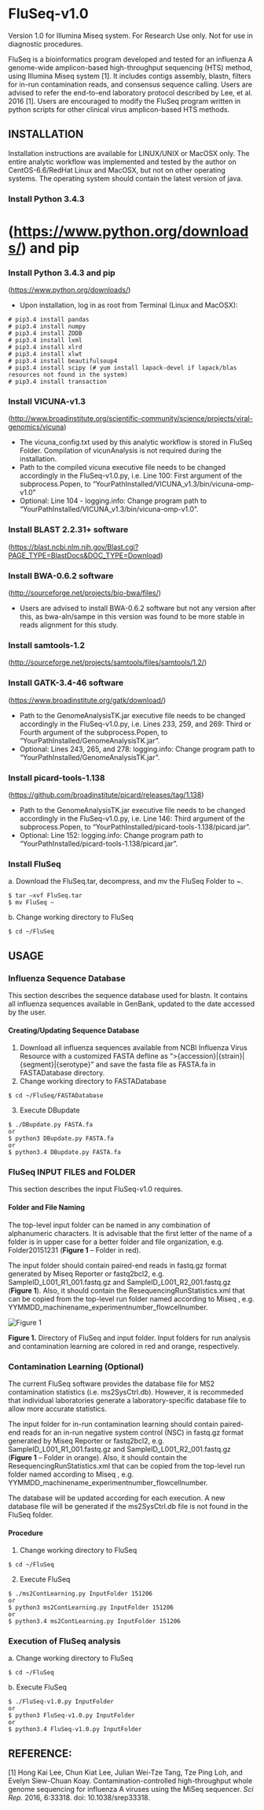 # FluSeq-v1.0

Version 1.0 for Illumina Miseq system.
For Research Use only. Not for use in diagnostic procedures.

FluSeq is a bioinformatics program developed and tested for an influenza A genome-wide amplicon-based high-throughput sequencing (HTS) method, using Illumina Miseq system [1]. It includes contigs assembly, blastn, filters for in-run contamination reads, and consensus sequence calling. Users are advised to refer the end-to-end laboratory protocol described by Lee, et al. 2016 [1]. Users are encouraged to modify the FluSeq program written in python scripts for other clinical virus amplicon-based HTS methods.

## INSTALLATION

Installation instructions are available for LINUX/UNIX or MacOSX only. The entire analytic workflow was implemented and tested by the author on CentOS-6.6/RedHat Linux and MacOSX, but not on other operating systems. The operating system should contain the latest version of java.
	
### Install Python 3.4.3 
(https://www.python.org/downloads/) and pip
=======
### Install Python 3.4.3 and pip 
(https://www.python.org/downloads/)

- Upon installation, log in as root from Terminal (Linux and MacOSX): 
```
# pip3.4 install pandas
# pip3.4 install numpy
# pip3.4 install ZODB
# pip3.4 install lxml 
# pip3.4 install xlrd
# pip3.4 install xlwt
# pip3.4 install beautifulsoup4
# pip3.4 install scipy (# yum install lapack-devel if lapack/blas resources not found in the system)
# pip3.4 install transaction
```

###	Install VICUNA-v1.3 
(http://www.broadinstitute.org/scientific-community/science/projects/viral-genomics/vicuna) 
- The vicuna_config.txt used by this analytic workflow is stored in FluSeq Folder. Compilation of vicunAnalysis is not required during the installation. 
- Path to the compiled vicuna executive file needs to be changed accordingly in the FluSeq-v1.0.py, i.e. Line 100: First argument of the  subprocess.Popen, to “YourPathInstalled/VICUNA_v1.3/bin/vicuna-omp-v1.0”
- Optional: Line 104 - logging.info: Change program path to “YourPathInstalled/VICUNA_v1.3/bin/vicuna-omp-v1.0”.

### Install BLAST 2.2.31+ software 
(https://blast.ncbi.nlm.nih.gov/Blast.cgi?PAGE_TYPE=BlastDocs&DOC_TYPE=Download)

### Install BWA-0.6.2 software 
(http://sourceforge.net/projects/bio-bwa/files/)
- Users are advised to install BWA-0.6.2 software but not any version after this, as bwa-aln/sampe in this version was found to be more stable in reads alignment for this study.

### Install samtools-1.2 
(http://sourceforge.net/projects/samtools/files/samtools/1.2/)

### Install GATK-3.4-46 software
(https://www.broadinstitute.org/gatk/download/)
- Path to the GenomeAnalysisTK.jar executive file needs to be changed accordingly in the FluSeq-v1.0.py, i.e. Lines 233, 259,  and 269: Third or Fourth argument of the  subprocess.Popen, to “YourPathInstalled/GenomeAnalysisTK.jar”.
- Optional: Lines 243, 265,  and 278: logging.info: Change program path to “YourPathInstalled/GenomeAnalysisTK.jar”.

### Install picard-tools-1.138 
(https://github.com/broadinstitute/picard/releases/tag/1.138)
- Path to the GenomeAnalysisTK.jar executive file needs to be changed accordingly in the FluSeq-v1.0.py, i.e. Line 146: Third argument of the  subprocess.Popen, to “YourPathInstalled/picard-tools-1.138/picard.jar”.
- Optional: Line 152: logging.info: Change program path to “YourPathInstalled/picard-tools-1.138/picard.jar”.

### Install FluSeq
a.	Download the FluSeq.tar, decompress, and mv the FluSeq Folder to ~.
```
$ tar –xvf FluSeq.tar
$ mv FluSeq ~ 
```
b.	Change working directory to FluSeq 
```
$ cd ~/FluSeq
```	

## USAGE

### Influenza Sequence Database 
This section describes the sequence database used for blastn. It contains all influenza sequences available in GenBank, updated to the date accessed by the user.

#### Creating/Updating Sequence Database	
1.	Download all influenza sequences available from NCBI Influenza Virus Resource with a customized FASTA defline as “>{accession}|{strain}|{segment}|{serotype}” and save the fasta file as FASTA.fa in FASTADatabase directory.
2.	Change working directory to FASTADatabase
```
$ cd ~/FluSeq/FASTADatabase
```
3.	Execute DBupdate
```
$ ./DBupdate.py FASTA.fa
or
$ python3 DBupdate.py FASTA.fa
or
$ python3.4 DBupdate.py FASTA.fa
```

### FluSeq INPUT FILES and FOLDER
This section describes the input FluSeq-v1.0 requires.

#### Folder and File Naming
The top-level input folder can be named in any combination of alphanumeric characters. It is advisable that the first letter of the name of a folder is in upper case for a better folder and file organization, e.g. Folder20151231 (**Figure 1** – Folder in red).

The input folder should contain paired-end reads in fastq.gz format generated by Miseq Reporter or fastq2bcl2, e.g. SampleID_L001_R1_001.fastq.gz and SampleID_L001_R2_001.fastq.gz (**Figure 1**). Also, it should contain the ResequencingRunStatistics.xml that can be copied from the top-level run folder named according to Miseq <ExperimentName>, e.g. YYMMDD_machinename_experimentnumber_flowcellnumber.

![Figure 1](https://cloud.githubusercontent.com/assets/13162113/13169042/5dc99350-d71d-11e5-9561-8402acce20e0.png)

**Figure 1.** Directory of FluSeq and input folder. Input folders for run analysis and contamination learning are colored in red and orange, respectively.

### Contamination Learning (Optional)

The current FluSeq software provides the database file for MS2 contamination statistics (i.e. ms2SysCtrl.db). However, it is recommeded that individual laboratories generate a laboratory-specific database file to allow more accurate statistics. 

The input folder for in-run contamination learning should contain paired-end reads for an in-run negative system control (NSC) in fastq.gz format generated by Miseq Reporter or fastq2bcl2, e.g. SampleID_L001_R1_001.fastq.gz and SampleID_L001_R2_001.fastq.gz (**Figure 1** – Folder in orange). Also, it should contain the ResequencingRunStatistics.xml that can be copied from the top-level run folder named according to Miseq <ExperimentName>, e.g. YYMMDD_machinename_experimentnumber_flowcellnumber. 

The database will be updated according for each execution. A new database file will be generated if the ms2SysCtrl.db file is not found in the FluSeq folder.

#### Procedure
1.	Change working directory to FluSeq 
```
$ cd ~/FluSeq
```
2.	Execute FluSeq
```
$ ./ms2ContLearning.py InputFolder 151206
or
$ python3 ms2ContLearning.py InputFolder 151206
or
$ python3.4 ms2ContLearning.py InputFolder 151206
```

### Execution of FluSeq analysis
a.	Change working directory to FluSeq 
```
$ cd ~/FluSeq
```
b.	Execute FluSeq
```
$ ./FluSeq-v1.0.py InputFolder
or
$ python3 FluSeq-v1.0.py InputFolder
or
$ python3.4 FluSeq-v1.0.py InputFolder
```


## REFERENCE:

[1] Hong Kai Lee, Chun Kiat Lee, Julian Wei-Tze Tang, Tze Ping Loh, and Evelyn Siew-Chuan Koay. Contamination-controlled high-throughput whole genome sequencing for influenza A viruses using the MiSeq sequencer. *Sci Rep.* 2016, 6:33318. doi: 10.1038/srep33318.

